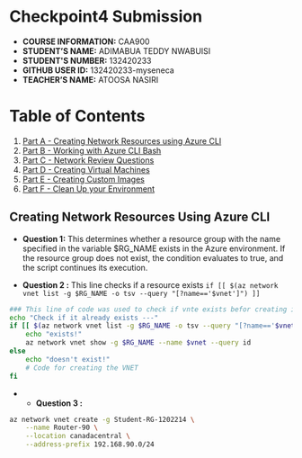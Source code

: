# Checkpoint4 Submission

- **COURSE INFORMATION:** CAA900
- **STUDENT’S NAME:** ADIMABUA TEDDY NWABUISI
- **STUDENT'S NUMBER:** 132420233
- **GITHUB USER ID:** 132420233-myseneca
- **TEACHER’S NAME:** ATOOSA NASIRI
  
# Table of Contents

1. [Part A - Creating Network Resources using Azure CLI](#header1)
2. [Part B -  Working with Azure CLI Bash](#header2)
3. [Part C - Network Review Questions](#header3)
4. [Part D - Creating Virtual Machines](#header4)
5. [Part E - Creating Custom Images](#Header5)
6. [Part F - Clean Up your Environment](#Header6)


## Creating Network Resources Using  Azure CLI

- **Question 1:** This determines whether a resource group with the name specified in the variable $RG_NAME exists in the Azure environment. If the resource group does not exist, the condition evaluates to true, and the script continues its execution.

- **Question 2 :** This line checks if a resource exists
`if [[ $(az network vnet list -g $RG_NAME -o tsv --query "[?name=='$vnet']") ]]`

``` bash
### This line of code was used to check if vnte exists befor creating it
echo "Check if it already exists ---"
if [[ $(az network vnet list -g $RG_NAME -o tsv --query "[?name=='$vnet']") ]]; then
    echo "exists!"
    az network vnet show -g $RG_NAME --name $vnet --query id 
else
    echo "doesn't exist!"
    # Code for creating the VNET
fi
```

- - **Question 3 :**

```bash
az network vnet create -g Student-RG-1202214 \
    --name Router-90 \
    --location canadacentral \
    --address-prefix 192.168.90.0/24
```

